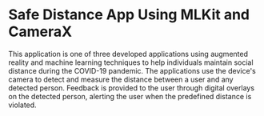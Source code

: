 # Safe Distance App Using MLKit and CameraX

This application is one of three developed applications using augmented reality and machine learning techniques to help individuals maintain social distance during the COVID-19 pandemic. The applications use the device's camera to detect and measure the distance between a user and any detected person. Feedback is provided to the user through digital overlays on the detected person, alerting the user when the predefined distance is violated.